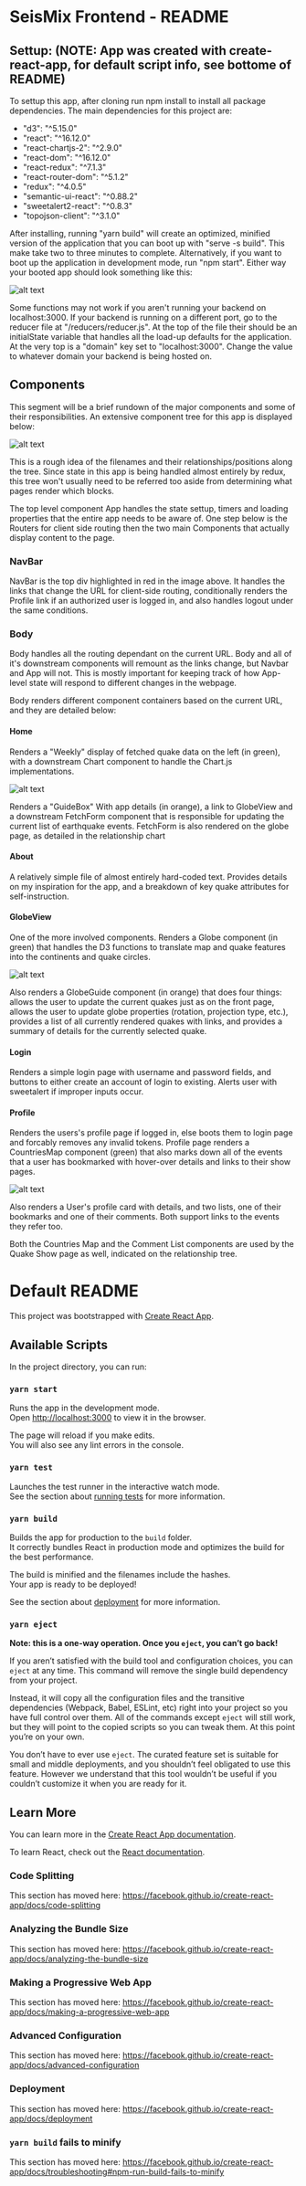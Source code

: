 # SeisMix Frontend - README

## Settup: (NOTE: App was created with create-react-app, for default script info, see bottome of README)

To settup this app, after cloning run npm install to install all package dependencies. The main dependencies for this project are: 

- "d3": "^5.15.0"
- "react": "^16.12.0"
- "react-chartjs-2": "^2.9.0"
- "react-dom": "^16.12.0"
- "react-redux": "^7.1.3"
- "react-router-dom": "^5.1.2"
- "redux": "^4.0.5"
- "semantic-ui-react": "^0.88.2"
- "sweetalert2-react": "^0.8.3"
- "topojson-client": "^3.1.0"

After installing, running "yarn build" will create an optimized, minified version of the application that you can boot up with "serve -s build". This make take two to three minutes to complete. Alternatively, if you want to boot up the application in development mode, run "npm start". Either way your booted app should look something like this:

![alt text](./public/divs.png "Example")

Some functions may not work if you aren't running your backend on localhost:3000. If your backend is running on a different port, go to the reducer file at "/reducers/reducer.js". At the top of the file their should be an initialState variable that handles all the load-up defaults for the application. At the very top is a "domain" key set to "localhost:3000". Change the value to whatever domain your backend is being hosted on.

## Components

This segment will be a brief rundown of the major components and some of their responsibilities. An extensive component tree for this app is displayed below:

![alt text](./public/componentTree.png "Component Tree")

This is a rough idea of the filenames and their relationships/positions along the tree. Since state in this app is being handled almost entirely by redux, this tree won't usually need to be referred too aside from determining what pages render which blocks.

The top level component App handles the state settup, timers and loading properties that the entire app needs to be aware of. One step below is the Routers for client side routing then the two main Components that actually display content to the page.

### NavBar

NavBar is the top div highlighted in red in the image above. It handles the links that change the URL for client-side routing, conditionally renders the Profile link if an authorized user is logged in, and also handles logout under the same conditions.

### Body

Body handles all the routing dependant on the current URL. Body and all of it's downstream components will remount as the links change, but Navbar and App will not. This is mostly important for keeping track of how App-level state will respond to different changes in the webpage.

Body renders different component containers based on the current URL, and they are detailed below:

#### Home

Renders a "Weekly" display of fetched quake data on the left (in green), with a downstream Chart component to handle the Chart.js implementations.

![alt text](./public/Home.png "Home Page")

Renders a "GuideBox" With app details (in orange), a link to GlobeView and a downstream FetchForm component that is responsible for updating the current list of earthquake events. FetchForm is also rendered on the globe page, as detailed in the relationship chart

#### About

A relatively simple file of almost entirely hard-coded text. Provides details on my inspiration for the app, and a breakdown of key quake attributes for self-instruction.

#### GlobeView

One of the more involved components. Renders a Globe component (in green) that handles the D3 functions to translate map and quake features into the continents and quake circles.

![alt text](./public/Globe.png "Globe Page")

Also renders a GlobeGuide component (in orange) that does four things: allows the user to update the current quakes just as on the front page, allows the user to update globe properties (rotation, projection type, etc.), provides a list of all currently rendered quakes with links, and provides a summary of details for the currently selected quake. 

#### Login

Renders a simple login page with username and password fields, and buttons to either create an account of login to existing. Alerts user with sweetalert if improper inputs occur.

#### Profile

Renders the users's profile page if logged in, else boots them to login page and forcably removes any invalid tokens. Profile page renders a CountriesMap component (green) that also marks down all of the events that a user has bookmarked with hover-over details and links to their show pages.

![alt text](./public/Profile.png "Profile Page")

Also renders a User's profile card with details, and two lists, one of their bookmarks and one of their comments. Both support links to the events they refer too. 

Both the Countries Map and the Comment List components are used by the Quake Show page as well, indicated on the relationship tree.

# Default README

This project was bootstrapped with [Create React App](https://github.com/facebook/create-react-app).

## Available Scripts

In the project directory, you can run:

### `yarn start`

Runs the app in the development mode.<br />
Open [http://localhost:3000](http://localhost:3000) to view it in the browser.

The page will reload if you make edits.<br />
You will also see any lint errors in the console.

### `yarn test`

Launches the test runner in the interactive watch mode.<br />
See the section about [running tests](https://facebook.github.io/create-react-app/docs/running-tests) for more information.

### `yarn build`

Builds the app for production to the `build` folder.<br />
It correctly bundles React in production mode and optimizes the build for the best performance.

The build is minified and the filenames include the hashes.<br />
Your app is ready to be deployed!

See the section about [deployment](https://facebook.github.io/create-react-app/docs/deployment) for more information.

### `yarn eject`

**Note: this is a one-way operation. Once you `eject`, you can’t go back!**

If you aren’t satisfied with the build tool and configuration choices, you can `eject` at any time. This command will remove the single build dependency from your project.

Instead, it will copy all the configuration files and the transitive dependencies (Webpack, Babel, ESLint, etc) right into your project so you have full control over them. All of the commands except `eject` will still work, but they will point to the copied scripts so you can tweak them. At this point you’re on your own.

You don’t have to ever use `eject`. The curated feature set is suitable for small and middle deployments, and you shouldn’t feel obligated to use this feature. However we understand that this tool wouldn’t be useful if you couldn’t customize it when you are ready for it.

## Learn More

You can learn more in the [Create React App documentation](https://facebook.github.io/create-react-app/docs/getting-started).

To learn React, check out the [React documentation](https://reactjs.org/).

### Code Splitting

This section has moved here: https://facebook.github.io/create-react-app/docs/code-splitting

### Analyzing the Bundle Size

This section has moved here: https://facebook.github.io/create-react-app/docs/analyzing-the-bundle-size

### Making a Progressive Web App

This section has moved here: https://facebook.github.io/create-react-app/docs/making-a-progressive-web-app

### Advanced Configuration

This section has moved here: https://facebook.github.io/create-react-app/docs/advanced-configuration

### Deployment

This section has moved here: https://facebook.github.io/create-react-app/docs/deployment

### `yarn build` fails to minify

This section has moved here: https://facebook.github.io/create-react-app/docs/troubleshooting#npm-run-build-fails-to-minify
